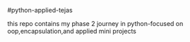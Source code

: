 #python-applied-tejas

this repo contains my phase 2 journey in python-focused on oop,encapsulation,and applied mini projects

